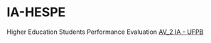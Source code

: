 # IA-HESPE
Higher Education Students Performance Evaluation
<a href="https://github.com/b8run/IA-HESPE/blob/main/P2_IA_Thais_G.ipynb">AV_2 IA - UFPB</a>
